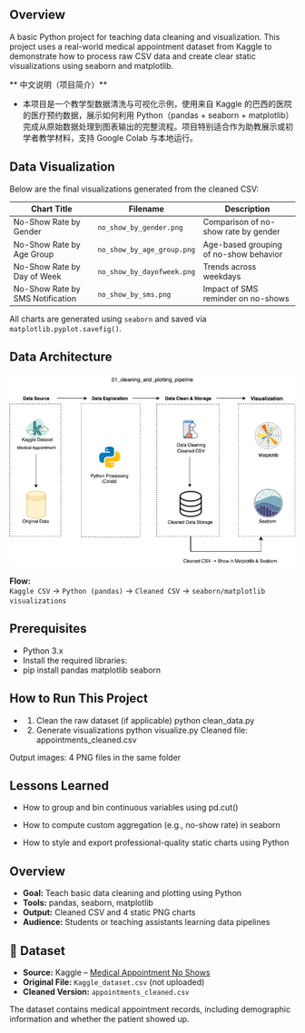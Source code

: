 ## Overview
A basic Python project for teaching data cleaning and visualization. This project uses a real-world medical appointment dataset from Kaggle to demonstrate how to process raw CSV data and create clear static visualizations using seaborn and matplotlib.

** 中文说明（项目简介）**
- 本项目是一个教学型数据清洗与可视化示例，使用来自 Kaggle 的巴西的医院的医疗预约数据，展示如何利用 Python（pandas + seaborn + matplotlib）完成从原始数据处理到图表输出的完整流程。项目特别适合作为助教展示或初学者教学材料，支持 Google Colab 与本地运行。

## Data Visualization

Below are the final visualizations generated from the cleaned CSV:

| Chart Title                         | Filename                    | Description                                |
|------------------------------------|-----------------------------|--------------------------------------------|
| No-Show Rate by Gender             | `no_show_by_gender.png`     | Comparison of no-show rate by gender       |
| No-Show Rate by Age Group          | `no_show_by_age_group.png`  | Age-based grouping of no-show behavior     |
| No-Show Rate by Day of Week        | `no_show_by_dayofweek.png`  | Trends across weekdays                     |
| No-Show Rate by SMS Notification   | `no_show_by_sms.png`        | Impact of SMS reminder on no-shows         |

All charts are generated using `seaborn` and saved via `matplotlib.pyplot.savefig()`.

## Data Architecture

![Pipeline Diagram](cleaning_and_plotting_pipeline_architecture.png)

**Flow:**  
`Kaggle CSV` → `Python (pandas)` → `Cleaned CSV` → `seaborn/matplotlib visualizations`

## Prerequisites

- Python 3.x
- Install the required libraries:
- pip install pandas matplotlib seaborn

## How to Run This Project

- 1. Clean the raw dataset (if applicable)
python clean_data.py

- 2. Generate visualizations
python visualize.py
Cleaned file: appointments_cleaned.csv

Output images: 4 PNG files in the same folder

## Lessons Learned

- How to group and bin continuous variables using pd.cut()

- How to compute custom aggregation (e.g., no-show rate) in seaborn

- How to style and export professional-quality static charts using Python


## Overview

- **Goal:** Teach basic data cleaning and plotting using Python
- **Tools:** pandas, seaborn, matplotlib
- **Output:** Cleaned CSV and 4 static PNG charts
- **Audience:** Students or teaching assistants learning data pipelines

## 🧾 Dataset

- **Source:** Kaggle – [Medical Appointment No Shows](https://www.kaggle.com/datasets/joniarroba/noshowappointments)
- **Original File:** `Kaggle_dataset.csv` (not uploaded)
- **Cleaned Version:** `appointments_cleaned.csv`

The dataset contains medical appointment records, including demographic information and whether the patient showed up.
